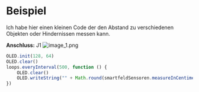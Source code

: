 # Beispiel

Ich habe hier einen kleinen Code der den Abstand zu verschiedenen Objekten oder Hindernissen messen kann.

**Anschluss:** J1
![image_1.png](image_1.png)

`````Javascript
OLED.init(128, 64)
OLED.clear()
loops.everyInterval(500, function () {
    OLED.clear()
    OLED.writeString("" + Math.round(smartfeldSensoren.measureInCentimetersV2(DigitalPin.P0)) + "cm")
})
`````